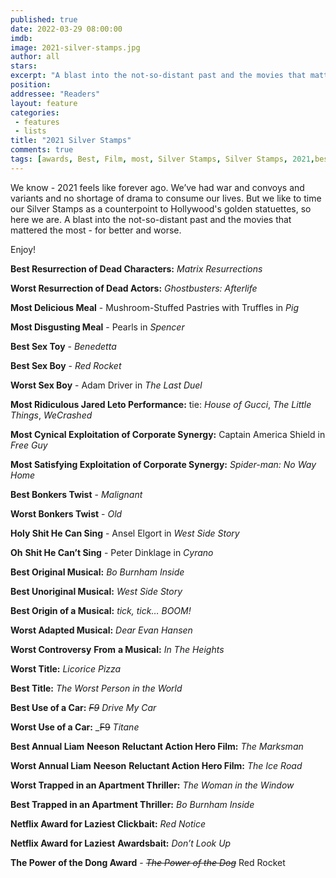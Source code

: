 ```yaml
---
published: true
date: 2022-03-29 08:00:00
imdb: 
image: 2021-silver-stamps.jpg
author: all 
stars: 
excerpt: "A blast into the not-so-distant past and the movies that mattered the most - for better and worse."
position: 
addressee: "Readers"
layout: feature
categories: 
 - features
 - lists
title: "2021 Silver Stamps"
comments: true
tags: [awards, Best, Film, most, Silver Stamps, Silver Stamps, 2021,best of,Fuck off COVID]
---
```

We know - 2021 feels like forever ago. We’ve had war and convoys and variants and no shortage of drama to consume our lives. But we like to time our Silver Stamps as a counterpoint to Hollywood's golden statuettes, so here we are. A blast into the not-so-distant past and the movies that mattered the most - for better and worse.

Enjoy!

**Best Resurrection of Dead Characters:** _Matrix Resurrections_

**Worst Resurrection of Dead Actors:** _Ghostbusters: Afterlife_

**Most Delicious Meal** - Mushroom-Stuffed Pastries with Truffles in _Pig_

**Most Disgusting Meal** - Pearls in _Spencer_

**Best Sex Toy** - _Benedetta_

**Best Sex Boy** - _Red Rocket_

**Worst Sex Boy** - Adam Driver in _The Last Duel_

**Most Ridiculous Jared Leto Performance:** tie: _House of Gucci_, _The Little Things_, _WeCrashed_

**Most Cynical Exploitation of Corporate Synergy:** Captain America Shield in _Free Guy_

**Most Satisfying Exploitation of Corporate Synergy:** _Spider-man: No Way Home_

**Best Bonkers Twist** - _Malignant_

**Worst Bonkers Twist** - _Old_

**Holy Shit He Can Sing** - Ansel Elgort in _West Side Story_

**Oh** **Shit He Can’t Sing** - Peter Dinklage in _Cyrano_

**Best Original Musical:** _Bo Burnham Inside_ 

**Best Unoriginal Musical:** _West Side Story_

**Best Origin of a Musical:** _tick, tick… BOOM!_

**Worst Adapted Musical:** _Dear Evan Hansen_

**Worst Controversy** **From** **a Musical:** _In The Heights_

**Worst Title:** _Licorice Pizza_

**Best Title:** _The Worst Person in the World_

**Best Use of a Car:** _<strike>F9</strike>_ _Drive My Car_

**Worst Use of a Car:** _<strike>F9</strike> _Titane_

**Best Annual Liam** **Neeson** **Reluctant Action Hero Film:** _The Marksman_

**Worst Annual Liam** **Neeson** **Reluctant Action Hero Film:** _The Ice Road_

**Worst Trapped in an Apartment Thriller:** _The Woman in the Window_

**Best Trapped in an Apartment Thriller:** _Bo Burnham Inside_ 

**Netflix Award for Laziest Clickbait:** _Red Notice_

**Netflix Award for Laziest** **Awardsbait:** _Don’t Look Up_

**The Power of the Dong Award** - _<strike>The Power of the Dog</strike>_ Red Rocket